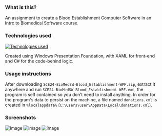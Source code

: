 ### What is this?
An assignment to create a Blood Establishment Computer Software in an Intro to Biomedical Software course.

### Technologies used
[![Technologies used](https://skillicons.dev/icons?i=visualstudio,dotnet,cs)](https://skillicons.dev)

Created using Windows Presentation Foundation, with XAML for front-end and C# for the code-behind logic.

### Usage instructions
After downloading `SCE24-BioMedSW-Blood_Establishment-WPF.zip`, extract it anywhere and run `SCE24-BioMedSW-Blood_Establishment-WPF.exe`, the program is self contained so you don't need to install anything. In order for the program's data to persist on the machine, a file named `donations.xml` is created in `%localappdata%` (`C:\Users\user\AppData\Local\donations.xml`).

### Screenshots
![image](https://github.com/Danny-Talor/SCE24-BioMedSW-Blood_Establishment-WPF/assets/93152770/2d17d20b-50de-4666-a4cf-48dedb7f9377)
![image](https://github.com/Danny-Talor/SCE24-BioMedSW-Blood_Establishment-WPF/assets/93152770/ed6e189f-6f1b-403c-a7cf-9511173c97f4)
![image](https://github.com/Danny-Talor/SCE24-BioMedSW-Blood_Establishment-WPF/assets/93152770/252e8e6d-21d3-4904-a325-621b6890f9a8)
